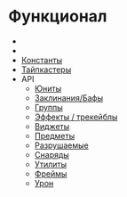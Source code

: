 # Функционал

- [](handle.md)
- [](handle.md#converter)
- [Константы](https://xgm.guru/p/ujapi/ujapi-constants)
- [Тайпкастеры](https://xgm.guru/p/ujapi/ujapi-typecasters)
- API
    - [Юниты](https://xgm.guru/p/ujapi/ujapi-unit-api)
    - [Заклинания/Бафы](https://xgm.guru/p/ujapi/ujapi-ability-api)
    - [Группы](https://xgm.guru/p/ujapi/ujapi-group-api)
    - [Эффекты / трекейблы](https://xgm.guru/p/ujapi/ujapi-effect-trackable-api)
    - [Виджеты](https://xgm.guru/p/ujapi/ujapi-widget-api)
    - [Предметы](https://xgm.guru/p/ujapi/ujapi-item-api)
    - [Разрушаемые](https://xgm.guru/p/ujapi/ujapi-destructable-api)
    - [Снаряды](https://xgm.guru/p/ujapi/ujapi-projectile-api)
    - [Утилиты](https://xgm.guru/p/ujapi/ujapi-utility-api)
    - [Фреймы](https://xgm.guru/p/ujapi/ujapi-frame-api)
    - [Урон](https://xgm.guru/p/ujapi/ujapi-damage-api)